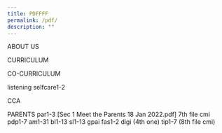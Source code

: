 ```yaml
---
title: PDFFFF
permalink: /pdf/
description: ""
---
```

ABOUT US



CURRICULUM



CO-CURRICULUM

listening
selfcare1-2

CCA


PARENTS
par1-3
[Sec 1 Meet the Parents 18 Jan 2022.pdf] 7th file cmi
pdp1-7
am1-31
bl1-13
sl1-13
gpai
fas1-2
digi (4th one)
tip1-7 (8th file cmi)